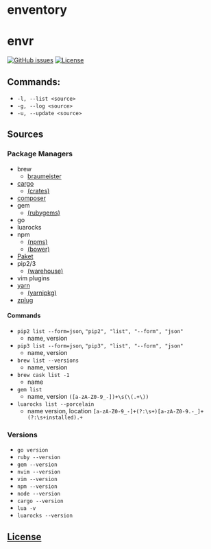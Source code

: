 # enventory

# envr
[![GitHub issues](https://img.shields.io/github/issues/dunstontc/enventory.svg)](https://github.com/dunstontc/enventory/issues)
[![License](https://img.shields.io/github/license/dunstontc/enventory.svg)](https://github.com/dunstontc/enventory/blob/master/LICENSE)

## Commands: ##
  - `-l, --list <source>`
  - `-g, --log <source>`
  - `-u, --update <source>`

## Sources ##

### Package Managers ###
  - brew
    - [braumeister](http://braumeister.org/)
  - [cargo](https://github.com/rust-lang/cargo)
    - [(crates)](https://crates.io/)
  - [composer](https://github.com/composer/composer)
  - gem
    - [(rubygems)](https://rubygems.org/)
  - go
  - luarocks
  - npm
    - [(npms)](https://npms.io/)
    - [(bower)](https://bower.io/search/)
  - [Paket](https://github.com/fsprojects/Paket)
  - pip2/3
    - [(warehouse)](https://pypi.org/)
  - vim plugins
  - [yarn](https://github.com/yarnpkg/yarn)
    - [(yarnipkg)](https://yarnpkg.com/en/)
  - [zplug](https://github.com/zplug/zplug)

#### Commands ####
  - `pip2 list --form=json`, `"pip2", "list", "--form", "json"`
    - name, version
  - `pip3 list --form=json`, `"pip3", "list", "--form", "json"`
    - name, version
  - `brew list --versions`
    - name, version
  - `brew cask list -1`
    - name
  - `gem list`
    - name, version `([a-zA-Z0-9_-])+\s(\(.+\))`
  - `luarocks list --porcelain`
    - name version, location `[a-zA-Z0-9_-]+(?:\s+)[a-zA-Z0-9.-_]+(?:\s+installed).+`

### Versions ###
  - `go version`
  - `ruby --version`
  - `gem --version`
  - `nvim --version`
  - `vim --version`
  - `npm --version`
  - `node --version`
  - `cargo --version`
  - `lua -v`
  - `luarocks --version`


## [License](https://github.com/dunstontc/enventory/blob/master/LICENSE)
